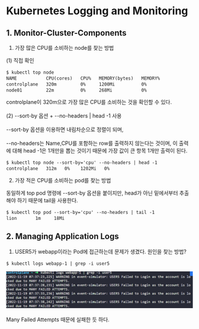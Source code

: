 # Kubernetes Logging and Monitoring
## 1. Monitor-Cluster-Components
1. 가장 많은 CPU를 소비하는 node를 찾는 방법

(1) 직접 확인
```
$ kubectl top node
NAME           CPU(cores)   CPU%   MEMORY(bytes)   MEMORY%   
controlplane   320m         0%     1200Mi          0%        
node01         22m          0%     268Mi           0%
```
controlplane이 320m으로 가장 많은 CPU를 소비하는 것을 확인할 수 있다.
<br></br>
(2) --sort-by 옵션 + --no-headers | head -1 사용
<br></br>
--sort-by 옵션을 이용하면 내림차순으로 정렬이 되며, 
<br></br>
--no-headers는 Name,CPU를 포함하는 row를 출력하지 않는다는 것이며, 이 출력에 대해 head -1은 1개만을 뽑는 것이기 때문에
가장 값이 큰 항목 1개만 출력이 된다.
```
$ kubectl top node --sort-by='cpu' --no-headers | head -1
controlplane   312m   0%    1202Mi   0%
```

2. 가장 적은 CPU를 소비하는 pod를 찾는 방법

동일하게 top pod 명령에 --sort-by 옵션을 붙이지만, head가 아닌 밑에서부터 추출해야 하기 때문에 tail을 사용한다.
```
$ kubectl top pod --sort-by='cpu' --no-headers | tail -1
lion       1m     18Mi
```

## 2. Managing Application Logs
1. USER5가 webapp이라는 Pod에 접근하는데 문제가 생겼다. 원인을 찾는 방법?
```
$ kubectl logs webapp-1 | grep -i user5
```
![default](./image/1119-1.PNG)
<br></br>
Many Failed Attempts 때문에 실패한 듯 하다.

